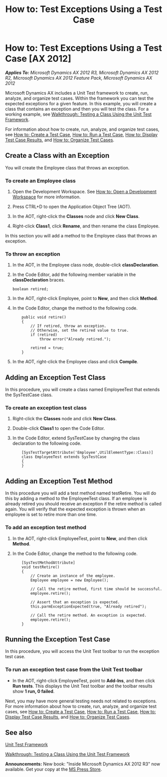 ﻿---
title: 'How to: Test Exceptions Using a Test Case'
TOCTitle: 'How to: Test Exceptions Using a Test Case'
ms:assetid: 6083a333-d50e-4502-86e6-6cf429c23c2b
ms:mtpsurl: https://msdn.microsoft.com/en-us/library/Bb496528(v=AX.60)
ms:contentKeyID: 35244493
ms.date: 05/18/2015
mtps_version: v=AX.60
---

# How to: Test Exceptions Using a Test Case [AX 2012]


_**Applies To:** Microsoft Dynamics AX 2012 R3, Microsoft Dynamics AX 2012 R2, Microsoft Dynamics AX 2012 Feature Pack, Microsoft Dynamics AX 2012_

Microsoft Dynamics AX includes a Unit Test framework to create, run, analyze, and organize test cases. Within the framework you can test the expected exceptions for a given feature. In this example, you will create a class that contains an exception and then you will test the class. For a working example, see [Walkthrough: Testing a Class Using the Unit Test Framework](walkthrough-testing-a-class-using-the-unit-test-framework.md).

For information about how to create, run, analyze, and organize test cases, see [How to: Create a Test Case](how-to-create-a-test-case.md), [How to: Run a Test Case](how-to-run-a-test-case.md), [How to: Display Test Case Results](how-to-display-test-case-results.md), and [How to: Organize Test Cases](how-to-organize-test-cases.md).

## Create a Class with an Exception

You will create the Employee class that throws an exception.

### To create an Employee class

1.  Open the Development Workspace. See [How to: Open a Development Workspace](how-to-open-a-development-workspace.md) for more information.

2.  Press CTRL+D to open the Application Object Tree (AOT).

3.  In the AOT, right-click the **Classes** node and click **New Class**.

4.  Right-click **Class1**, click **Rename**, and then rename the class Employee.

In this section you will add a method to the Employee class that throws an exception.

### To throw an exception

1.  In the AOT, in the Employee class node, double-click **classDeclaration**.

2.  In the Code Editor, add the following member variable in the **classDeclaration** braces.
    
       ```X++
       boolean retired;
       ```

3.  In the AOT, right-click Employee, point to **New**, and then click **Method**.

4.  In the Code Editor, change the method to the following code.
    ```X++  
        public void retire()
        {
            // If retired, throw an exception. 
            // Otherwise, set the retired value to true.
            if (retired)
                throw error("Already retired.");
        
            retired = true;
        }
    ```
5.  In the AOT, right-click the Employee class and click **Compile**.

## Adding an Exception Test Class

In this procedure, you will create a class named EmployeeTest that extends the SysTestCase class.

### To create an exception test class

1.  Right-click the **Classes** node and click **New Class**.

2.  Double-click **Class1** to open the Code Editor.

3.  In the Code Editor, extend SysTestCase by changing the class declaration to the following code.
    ```X++  
        [SysTestTargetAttribute('Employee',UtilElementType::Class)]
        class EmployeeTest extends SysTestCase
        {
        }
    ```        
## Adding an Exception Test Method

In this procedure you will add a test method named testRetire. You will do this by adding a method to the EmployeeTest class. If an employee is already retired you should receive an exception if the retire method is called again. You will verify that the expected exception is thrown when an employee is set to retire more than one time.

### To add an exception test method

1.  In the AOT, right-click EmployeeTest, point to **New**, and then click **Method**.

2.  In the Code Editor, change the method to the following code.
    ```X++  
        [SysTestMethodAttribute]
        void testRetire()
        {
            // Create an instance of the employee.
            Employee employee = new Employee();
         
            // Call the retire method, first time should be successful.
            employee.retire();
        
            // Assert that an exception is expected.
            this.parmExceptionExpected(true, "Already retired");
        
            // Call the retire method. An exception is expected.
            employee.retire();
        }
    ```
## Running the Exception Test Case

In this procedure, you will access the Unit Test toolbar to run the exception test case.

### To run an exception test case from the Unit Test toolbar

  - In the AOT, right-click EmployeeTest, point to **Add-Ins**, and then click **Run tests**. This displays the Unit Test toolbar and the toolbar results show **1 run, 0 failed**.

Next, you may have more general testing needs not related to exceptions. For more information about how to create, run, analyze, and organize test cases, see [How to: Create a Test Case](how-to-create-a-test-case.md), [How to: Run a Test Case](how-to-run-a-test-case.md), [How to: Display Test Case Results](how-to-display-test-case-results.md), and [How to: Organize Test Cases](how-to-organize-test-cases.md).

## See also

[Unit Test Framework](unit-test-framework.md)

[Walkthrough: Testing a Class Using the Unit Test Framework](walkthrough-testing-a-class-using-the-unit-test-framework.md)

  
**Announcements:** New book: "Inside Microsoft Dynamics AX 2012 R3" now available. Get your copy at the [MS Press Store](https://www.microsoftpressstore.com/store/inside-microsoft-dynamics-ax-2012-r3-9780735685109).

